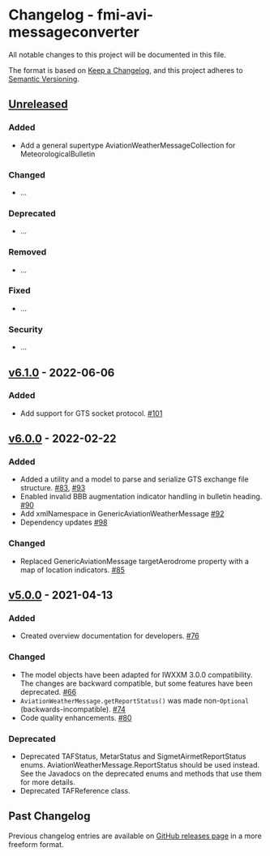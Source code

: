 # Changelog - fmi-avi-messageconverter

All notable changes to this project will be documented in this file.

The format is based on [Keep a Changelog](https://keepachangelog.com/en/1.0.0/), and this project adheres
to [Semantic Versioning](https://semver.org/spec/v2.0.0.html).

## [Unreleased]

### Added

- Add a general supertype AviationWeatherMessageCollection for MeteorologicalBulletin

### Changed

- ...

### Deprecated

- ...

### Removed

- ...

### Fixed

- ...

### Security

- ...

## [v6.1.0] - 2022-06-06

### Added

- Add support for GTS socket protocol. [#101]

## [v6.0.0] - 2022-02-22

### Added

- Added a utility and a model to parse and serialize GTS exchange file structure. [#83], [#93]
- Enabled invalid BBB augmentation indicator handling in bulletin heading. [#90]
- Add xmlNamespace in GenericAviationWeatherMessage [#92]
- Dependency updates [#98]

### Changed

- Replaced GenericAviationMessage targetAerodrome property with a map of location indicators. [#85]

## [v5.0.0] - 2021-04-13

### Added

- Created overview documentation for developers. [#76]

### Changed

- The model objects have been adapted for IWXXM 3.0.0 compatibility. The changes are backward compatible, but some features have been deprecated. [#66]
- `AviationWeatherMessage.getReportStatus()` was made non-`Optional` (backwards-incompatible). [#74]
- Code quality enhancements. [#80]

### Deprecated

- Deprecated TAFStatus, MetarStatus and SigmetAirmetReportStatus enums. AviationWeatherMessage.ReportStatus should be
  used instead. See the Javadocs on the deprecated enums and methods that use them for more details.
- Deprecated TAFReference class.

## Past Changelog

Previous changelog entries are available
on [GitHub releases page](https://github.com/fmidev/fmi-avi-messageconverter/releases) in a more freeform format.


[Unreleased]: https://github.com/fmidev/fmi-avi-messageconverter/compare/fmi-avi-messageconverter-6.1.0...HEAD

[v6.1.0]: https://github.com/fmidev/fmi-avi-messageconverter/releases/tag/fmi-avi-messageconverter-6.1.0

[v6.0.0]: https://github.com/fmidev/fmi-avi-messageconverter/releases/tag/fmi-avi-messageconverter-6.0.0

[v5.0.0]: https://github.com/fmidev/fmi-avi-messageconverter/releases/tag/fmi-avi-messageconverter-5.0.0

[#66]: https://github.com/fmidev/fmi-avi-messageconverter/issues/66

[#74]: https://github.com/fmidev/fmi-avi-messageconverter/issues/74

[#76]: https://github.com/fmidev/fmi-avi-messageconverter/issues/76

[#80]: https://github.com/fmidev/fmi-avi-messageconverter/issues/80

[#83]: https://github.com/fmidev/fmi-avi-messageconverter/issues/83

[#85]: https://github.com/fmidev/fmi-avi-messageconverter/issues/85

[#90]: https://github.com/fmidev/fmi-avi-messageconverter/issues/90

[#93]: https://github.com/fmidev/fmi-avi-messageconverter/issues/93

[#92]: https://github.com/fmidev/fmi-avi-messageconverter/pull/92

[#98]: https://github.com/fmidev/fmi-avi-messageconverter/pull/98

[#101]: https://github.com/fmidev/fmi-avi-messageconverter/issues/101
